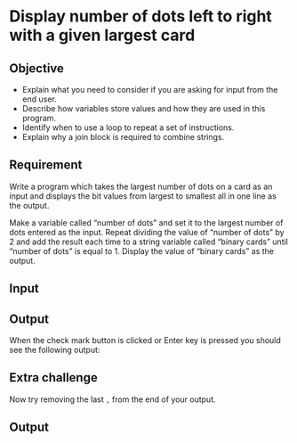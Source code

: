 # Display number of dots left to right with a given largest card 

## Objective

- Explain what you need to consider if you are asking for input from the end user.
- Describe how variables store values and how they are used in this program.
- Identify when to use a loop to repeat a set of instructions.
- Explain why a join block is required to combine strings.

## Requirement

Write a program which takes the largest number of dots on a card as an input and displays the bit values from largest to smallest all in one line as the output. 

Make a variable called “number of dots” and set it to the largest number of dots entered as the input. Repeat dividing the value of “number of dots” by 2 and add the result each time to a string variable called “binary cards” until “number of dots” is equal to 1. Display the value of “binary cards” as the output.

## Input

## Output

When the check mark button is clicked or Enter key is pressed you should see the following output:

## Extra challenge

Now try removing the last `,` from the end of your output.

## Output
